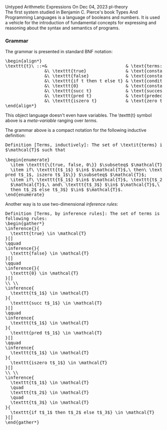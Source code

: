 <post-metadata>
  <post-title>Untyped Arithmetic Expressions</post-title>
  <post-date>On Dec 04, 2023</post-date>
  <post-tags>pl-theory</post-tags>
</post-metadata>

<div id="post-excerpt">
The first system studied in Benjamin C. Pierce's book Types And Programming
Languages is a language of booleans and numbers. It is used a vehicle for the
introduction of fundamental concepts for expressing and reasoning about the
syntax and semantics of programs.
</div>

<div id=generated-toc></div>

### Grammar

The grammar is presented in standard BNF notation:

<pre class="display-math">
\begin{align*}
\texttt{t}\ ::=&                              & \text{terms:} \\
               &\ \texttt{true}               & \text{constant true} \\
               &\ \texttt{false}              & \text{constant false} \\
               &\ \texttt{if t then t else t} & \text{conditional} \\
               &\ \texttt{0}                  & \text{constant zero} \\
               &\ \texttt{succ t}             & \text{successor} \\
               &\ \texttt{pred t}             & \text{predecessor} \\
               &\ \texttt{iszero t}           & \text{zero test}
\end{align*}
</pre>

This object language doesn't even have variables. The <imath>\\texttt{t}</imath>
symbol above is a _meta-variable_ ranging over _terms_.

The grammar above is a compact notation for the following inductive definition:

<pre class="display-math">
Definition [Terms, inductively]: The set of \textit{terms} is the smallest set
$\mathcal{T}$ such that

\begin{enumerate}
  \item \texttt{\{true, false, 0\}} $\subseteq$ $\mathcal{T}$;
  \item if\ \texttt{t$_1$} $\in$ $\mathcal{T}$,\ then\ \texttt{\{succ t$_1$,
pred t$_1$, iszero t$_1$\}} $\subseteq$ $\mathcal{T}$;
  \item if\ \texttt{t$_1$} $\in$ $\mathcal{T}$, \texttt{t$_2$} $\in$
  $\mathcal{T}$,\ and\ \texttt{t$_3$} $\in$ $\mathcal{T}$,\ then\ \texttt{if t$_1$
  then t$_2$ else t$_3$} $\in$ $\mathcal{T}$.
\end{enumerate}
</pre>

Another way is to use two-dimensional _inference rules_:

<pre class="display-math">
Definition [Terms, by inference rules]: The set of terms is defined by the
following rules:
\begin{gather*}
\inference{}{
  \texttt{true} \in \mathcal{T}
}[]
\qquad
\inference{}{
  \texttt{false} \in \mathcal{T}
}[]
\qquad
\inference{}{
  \texttt{0} \in \mathcal{T}
}[]
\\ \\
\inference{
  \texttt{t$_1$} \in \mathcal{T}
}{
  \texttt{succ t$_1$} \in \mathcal{T}
}[]
\qquad
\inference{
  \texttt{t$_1$} \in \mathcal{T}
}{
  \texttt{pred t$_1$} \in \mathcal{T}
}[]
\qquad
\inference{
  \texttt{t$_1$} \in \mathcal{T}
}{
  \texttt{iszero t$_1$} \in \mathcal{T}
}[]
\\ \\
\inference{
  \texttt{t$_1$} \in \mathcal{T}
  \quad
  \texttt{t$_2$} \in \mathcal{T}
  \quad
  \texttt{t$_3$} \in \mathcal{T}
}{
  \texttt{if t$_1$ then t$_2$ else t$_3$} \in \mathcal{T}
}[]
\end{gather*}
</pre>
